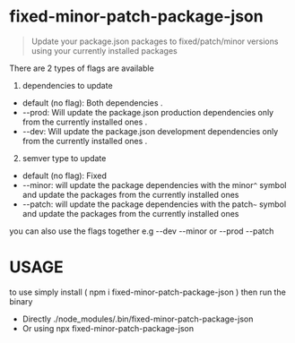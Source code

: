# fixed-minor-patch-package-json

>Update your package.json packages to fixed/patch/minor versions using your currently installed packages

There are 2 types of flags are available 
1. dependencies to update
  * default (no flag): Both dependencies . 
  * --prod: Will update the package.json production dependencies only from the currently installed ones . 
  * --dev: Will update the package.json development dependencies only from the currently installed ones . 
2. semver type to update
  * default (no flag): Fixed
  * --minor: will update the package dependencies with the minor`^` symbol and update the packages from the currently installed ones
  * --patch: will update the package dependencies with the patch`~` symbol and update the packages from the currently installed ones

you can also use the flags together
e.g --dev --minor or --prod --patch

# USAGE
to use simply install ( npm i fixed-minor-patch-package-json )
then run the binary
  * Directly ./node_modules/.bin/fixed-minor-patch-package-json
  * Or using npx fixed-minor-patch-package-json
  
